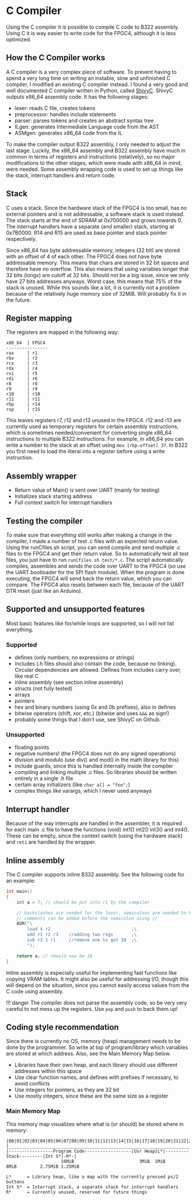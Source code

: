 # C Compiler
Using the C compiler it is possible to compile C code to B322 assembly. Using C it is way easier to write code for the FPGC4, although it is less optimized.

## How the C Compiler works
A C compiler is a very complex piece of software. To prevent having to spend a very long time on writing an instable, slow and unfinished C compiler, I modified an existing C compiler instead. I found a very good and well documented C compiler written in Python, called [ShivyC](https://github.com/ShivamSarodia/ShivyC). ShivyC outputs x86_64 assembly code. It has the following stages:

- lexer: reads C file, creates tokens
- preprocessor: handles include statements
- parser: parses tokens and creates an abstract syntax tree
- ILgen: generates Intermediate Language code from the AST
- ASMgen: generates x86_64 code from the IL

To make the compiler output B322 assembly, I only needed to adjust the last stage. Luckily, the x86_64 assembly and B322 assembly have much in common in terms of registers and instructions (relatively), so no major modifications to the other stages, which were made with x86_64 in mind, were needed. Some assembly wrapping code is used to set up things like the stack, interrupt handlers and return code.

## Stack
C uses a stack. Since the hardware stack of the FPGC4 is too small, has no external pointers and is not addressable, a software stack is used instead. The stack starts at the end of SDRAM at 0x700000 and grows towards 0. The interrupt handlers have a separate (and smaller) stack, starting at 0x7B0000. R14 and R15 are used as base pointer and stack pointer respectively.

Since x86_64 has byte addressable memory, integers (32 bit) are stored with an offset of 4 of each other. The FPGC4 does not have byte addressable memory. This means that chars are stored in 32 bit spaces and therefore have no overflow. This also means that using variables longer that 32 bits (longs) are cutoff at 32 bits. Should not be a big issue, since we only have 27 bits addresses anyways. Worst case, this means that 75% of the stack is unused. While this sounds like a lot, it is currently not a problem because of the relatively huge memory size of 32MiB. Will probably fix it in the future.

## Register mapping
The registers are mapped in the following way:

``` text
x86_64 	| FPGC4
----------------
rax		| r1
rbx 	| r2
rcx 	| r3
rdx 	| r4
rsi 	| r5
rdi 	| r6
r8 		| r8
r9  	| r9
r10 	| r10
r11 	| r11
rbp 	| r14
rsp 	| r15
```
This leaves registers r7, r12 and r13 unused in the FPGC4.
r12 and r13 are currently used as temporary registers for certain assembly instructions, which is sometimes needed/convenient for converting single x86_64 instructions to multiple B322 instructions. For example, in x86_64 you can write a number to the stack at an offset using `mov [rbp-offset] 37`. In B322 you first need to load the literal into a register before using a write instruction.


## Assembly wrapper
- Return value of Main() is sent over UART (mainly for testing)
- Initializes stack starting address
- Full context switch for interrupt handlers

## Testing the compiler
To make sure that everything still works after making a change in the compiler, I made a number of test .c files with an expected return value. Using the runCfiles.sh script, you can send compile and send multiple .c files to the FPGC4 and get their return value. So to automatically test all test files, you just have to run `runCfiles.sh test/*.c`. The script automatically compiles, assembles and sends the code over UART to the FPGC4 (so use the UART bootloader for the SPI flash module). When the program is done executing, the FPGC4 will send back the return value, which you can compare. The FPGC4 also resets between each file, because of the UART DTR reset (just like an Arduino).

## Supported and unsupported features
Most basic features like for/while loops are supported, so I will not list everything.

### Supported
- defines (only numbers, no expressions or strings)
- includes (.h files should also contain the code, because no linking). Circular dependencies are allowed. Defines from includes carry over, like real C
- inline assembly (see section inline assembly)
- structs (not fully tested)
- arrays
- pointers
- hex and binary numbers (using 0x and 0b prefixes), also in defines
- bitwise operators (shift, xor, etc.) (bitwise and uses `&&&` as sign!)
- probably some things that I don't use, see ShivyC on Github.

### Unsupported
- floating points
- negative numbers! (the FPGC4 does not do any signed operations)
- division and modulo (use div() and mod() in the math library for this)
- include guards, since this is handled internally inside the compiler
- compiling and linking multiple .c files. So libraries should be written entirely in a single .h file
- certain array initializers (like `char a[] = "foo";`)
- complex things like varargs, which I never used anyways

## Interrupt handler
Because of the way interrupts are handled in the assembler, it is required for each main .c file to have the functions (void) int1() int2() int3() and int4(). These can be empty, since the context switch (using the hardware stack) and `reti` are handled by the wrapper.

## Inline assembly
The C compiler supports inline B332 assembly. See the following code for an example:

``` c
int main() 
{
	int a = 7; // should be put into r1 by the compiler

	// backslashes are needed for the lexer, semicolons are needed to keep track of each line
	// comments can be added before the semicolon using //
	ASM("\
		load 4 r2								;\
		add r1 r2 r3 	//adding two regs		;\
		sub r3 1 r1 	//remove one to get 10 	;\
		");

	return a; // should now be 10
}
```
Inline assembly is especially useful for implementing fast functions like copying VRAM tables. It might also be useful for addressing I/O, though this will depend on the situation, since you cannot easily access values from the C code using assembly.

!!! danger
    The compiler does not parse the assembly code, so be very very careful to not mess up the registers. Use `pop` and `push` to back them up!





## Coding style recommendation
Since there is currently no OS, memory (heap) management needs to be done by the programmer. So write at top of program/library which variables are stored at which address. Also, see the Main Memory Map below.

- Libraries have their own heap, and each library should use different addresses within this space
- Use clear function names, and defines with prefixes if necessary, to avoid conflicts
- Use integers for pointers, as they are 32 bit
- Use mostly integers, since these are the same size as a register

### Main Memory Map
This memory map visualizes where what is (or should) be stored where in memory:

``` text
|00|01|02|03|04|05|06|07|08|09|10|11|12|13|14|15|16|17|18|19|20|21|22|23|24|25|26|27|28|29|30|31|
|_______________________________________________________________________________________________|
|-----------------Program Code------------------|Usr Heap|L*|---------Stack---------|Int S*|-R*-|
					 16MiB						   3MiB  1MiB          8MiB         2.75MiB 1.25MiB

L* 		= Library heap, like a map with the currently pressed ps/2 buttons
Int S* 	= Interrupt stack, a separate stack for interrupt handlers
R* 		= Currently unused, reserved for future things

```
